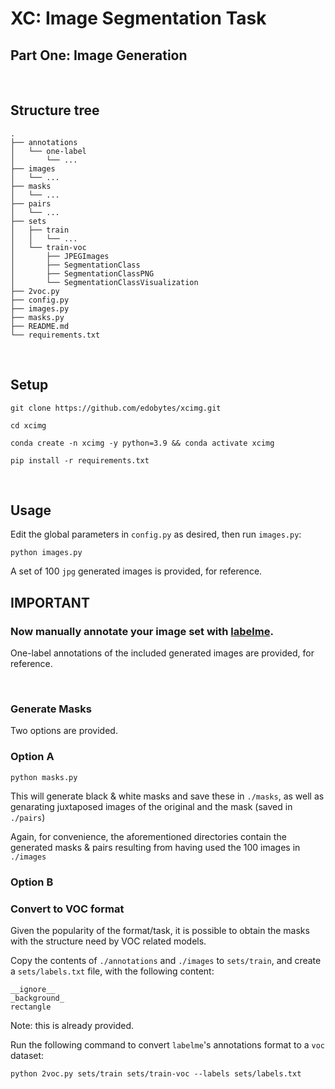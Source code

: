 # XC: Image Segmentation Task

## Part One: Image Generation

<br>

## Structure tree
```
.         
├── annotations                     
│   └── one-label
│       └── ...       
├── images           
│   └── ...     
├── masks          
│   └── ...         
├── pairs
│   └── ...
├── sets                        
│   ├── train
│   │   └── ...                            
│   └── train-voc              
│       ├── JPEGImages           
│       ├── SegmentationClass        
│       ├── SegmentationClassPNG                  
│       └── SegmentationClassVisualization        
├── 2voc.py           
├── config.py         
├── images.py       
├── masks.py              
├── README.md           
└── requirements.txt   
```

<br>

## Setup

```
git clone https://github.com/edobytes/xcimg.git
```

```
cd xcimg
```

```
conda create -n xcimg -y python=3.9 && conda activate xcimg

pip install -r requirements.txt 
```

<br> 

## Usage

Edit the global parameters in `config.py` as desired, then run `images.py`:

```
python images.py
```

A set of 100 `jpg` generated images is provided, for reference.

## **IMPORTANT**

### Now manually annotate your image set with [labelme](https://github.com/wkentaro/labelme).

One-label annotations of the included generated images are provided, for reference.

<br>

### Generate Masks

Two options are provided.

### Option A

```
python masks.py
```

This will generate black & white masks and save these in `./masks`, as well as genarating juxtaposed images of the original and the mask (saved in `./pairs`)

Again, for convenience, the aforementioned directories contain the generated masks & pairs resulting from having used the 100 images in `./images`

### Option B

### Convert to VOC format

Given the popularity of the format/task, it is possible to obtain the masks with the structure need by VOC related models.

Copy the contents of `./annotations` and `./images` to `sets/train`, and create a `sets/labels.txt` file, with the following content:

```
__ignore__
_background_
rectangle
```

Note: this is already provided.

Run the following command to convert `labelme`'s annotations format to a `voc` dataset:

```
python 2voc.py sets/train sets/train-voc --labels sets/labels.txt
```
